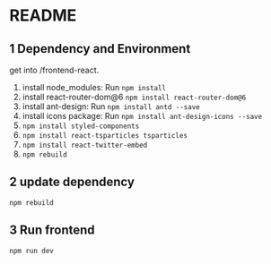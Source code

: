 # README

## 1 Dependency and Environment
get into /frontend-react.

1. install node_modules: Run `npm install`
2. install react-router-dom@6 `npm install react-router-dom@6`
3. install ant-design: Run `npm install antd --save`
4. install icons package: Run `npm install ant-design-icons --save`
5. `npm install styled-components`
6. `npm install react-tsparticles tsparticles`
7. `npm install react-twitter-embed`
8. `npm rebuild`

## 2 update dependency
`npm rebuild`

## 3 Run frontend
`npm run dev`
